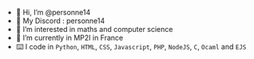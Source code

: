 - 👋 Hi, I’m @personne14
- 💬 My Discord : personne14
- 👀 I’m interested in maths and computer science
- 🌱 I’m currently in MP2I in France
- ⌨️ I code in `Python`, `HTML`, `CSS`, `Javascript`, `PHP`, `NodeJS`, `C`, `Ocaml` and `EJS`
